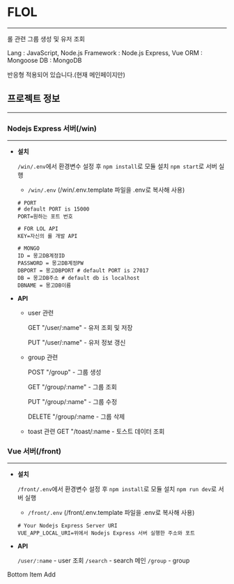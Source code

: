 # FLOL

---

롤 관련 그룹 생성 및 유저 조회

Lang : JavaScript, Node.js
Framework : Node.js Express, Vue
ORM : Mongoose
DB : MongoDB

반응형 적용되어 있습니다.(현재 메인페이지만)

## 프로젝트 정보

---

### Nodejs Express 서버(/win)

---

- **설치**

  `/win/.env`에서 환경변수 설정 후 `npm install`로 모듈 설치 `npm start`로 서버 실행

  - `/win/.env`
    (/win/.env.template 파일을 .env로 복사해 사용)

  ```
  # PORT
  # default PORT is 15000
  PORT=원하는 포트 번호

  # FOR LOL API
  KEY=자신의 롤 개발 API

  # MONGO
  ID = 몽고DB계정ID
  PASSWORD = 몽고DB계정PW
  DBPORT = 몽고DBPORT # default PORT is 27017
  DB = 몽고DB주소 # default db is localhost
  DBNAME = 몽고DB이름

  ```

- **API**

  - user 관련

    GET "/user/:name" - 유저 조회 및 저장

    PUT "/user/:name" - 유저 정보 갱신

  - group 관련

    POST "/group" - 그룹 생성

    GET "/group/:name" - 그룹 조회

    PUT "/group/:name" - 그룹 수정

    DELETE "/group/:name - 그룹 삭제

  - toast 관련
    GET "/toast/:name - 토스트 데이터 조회

### Vue 서버(/front)

---

- **설치**

  `/front/.env`에서 환경변수 설정 후 `npm install`로 모듈 설치 `npm run dev`로 서버 실행

  - `/front/.env`
    (/front/.env.template 파일을 .env로 복사해 사용)

  ```
  # Your Nodejs Express Server URI
  VUE_APP_LOCAL_URI=위에서 Nodejs Express 서버 실행한 주소와 포트

  ```

- **API**


    `/user/:name` - user 조회
    `/search` - search 메인
    `/group` - group

Bottom Item Add
